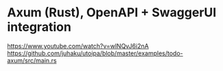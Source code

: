 # Axum (Rust), OpenAPI + SwaggerUI integration

https://www.youtube.com/watch?v=wlNQvJ6i2nA
https://github.com/juhaku/utoipa/blob/master/examples/todo-axum/src/main.rs
